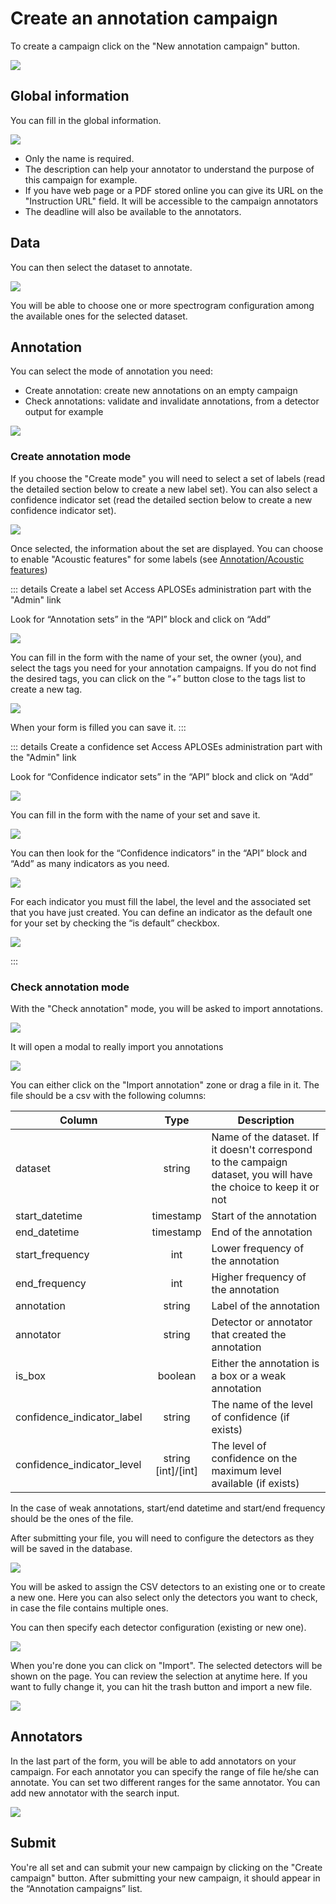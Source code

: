 # Create an annotation campaign

To create a campaign click on the "New annotation campaign" button.

![](../../assets/campaigns/all-campaigns_campaign-admin.png)

## Global information

You can fill in the global information.

![](../../assets/campaign-creator/form-global.png)

- Only the name is required.
- The description can help your annotator to understand the purpose of this campaign for example.
- If you have web page or a PDF stored online you can give its URL on the "Instruction URL" field. It will be accessible to the campaign annotators
- The deadline will also be available to the annotators.

## Data

You can then select the dataset to annotate.

![](../../assets/campaign-creator/form-data.png)

You will be able to choose one or more spectrogram configuration among the available ones for the selected dataset.

## Annotation

You can select the mode of annotation you need:
- Create annotation: create new annotations on an empty campaign
- Check annotations: validate and invalidate annotations, from a detector output for example

![](../../assets/campaign-creator/form-annotation.png)

### Create annotation mode

If you choose the "Create mode" you will need to select a set of labels (read the detailed section below to create a new label set).
You can also select a confidence indicator set (read the detailed section below to create a new confidence indicator set).

![](../../assets/campaign-creator/form-annotation-create.png)

Once selected, the information about the set are displayed. You can choose to enable "Acoustic features" for some labels (see [Annotation/Acoustic features](../annotator.md#acoustic-features))

::: details Create a label set
Access APLOSEs administration part with the "Admin" link

Look for “Annotation sets” in the “API” block and click on “Add”

![](../../assets/campaign-creator/label-set/nav.png)

You can fill in the form with the name of your set, the owner (you), and select the tags you need for your annotation campaigns. 
If you do not find the desired tags, you can click on the “+” button close to the tags list to create a new tag.

![](../../assets/campaign-creator/label-set/form.png)

When your form is filled you can save it.
:::

::: details Create a confidence set
Access APLOSEs administration part with the "Admin" link

Look for “Confidence indicator sets” in the “API” block and click on “Add”

![](../../assets/campaign-creator/confidence-set/nav-set.png)

You can fill in the form with the name of your set and save it.

![](../../assets/campaign-creator/confidence-set/form-set.png)

You can then look for the “Confidence indicators” in the “API” block and “Add” as many indicators as you need.

![](../../assets/campaign-creator/confidence-set/nav-indicator.png)

For each indicator you must fill the label, the level and the associated set that you have just created.
You can define an indicator as the default one for your set by checking the “is default” checkbox.

![](../../assets/campaign-creator/confidence-set/form-indicator.png)

:::

### Check annotation mode

With the "Check annotation" mode, you will be asked to import annotations.

![](../../assets/campaign-creator/form-annotation-check.png)

It will open a modal to really import you annotations

![](../../assets/campaign-creator/form-annotation-check-importcsv.png)

You can either click on the "Import annotation" zone or drag a file in it. The file should be a csv with the following columns:

| Column                     |          Type          | Description                                                                                                       |
|----------------------------|:----------------------:|-------------------------------------------------------------------------------------------------------------------|
| dataset                    |         string         | Name of the dataset. If it doesn't correspond to the campaign dataset, you will have the choice to keep it or not |
| start_datetime             |       timestamp        | Start of the annotation                                                                                           |
| end_datetime               |       timestamp        | End of the annotation                                                                                             |
| start_frequency            |          int           | Lower frequency of the annotation                                                                                 |
| end_frequency              |          int           | Higher frequency of the annotation                                                                                |
| annotation                 |         string         | Label of the annotation                                                                                           |
| annotator                  |         string         | Detector or annotator that created the annotation                                                                 |
| is_box                     |        boolean         | Either the annotation is a box or a weak annotation                                                               |
| confidence_indicator_label |         string         | The name of the level of confidence (if exists)                                                                   |
| confidence_indicator_level | string<br/>[int]/[int] | The level of confidence on the maximum level available (if exists)                                                |

In the case of weak annotations, start/end datetime and start/end frequency should be the ones of the file.

After submitting your file, you will need to configure the detectors as they will be saved in the database.

![](../../assets/campaign-creator/form-annotation-check-detector.png)

You will be asked to assign the CSV detectors to an existing one or to create a new one. 
Here you can also select only the detectors you want to check, in case the file contains multiple ones.

You can then specify each detector configuration (existing or new one).

![](../../assets/campaign-creator/form-annotation-check-detectorconfig.png)

When you're done you can click on "Import". The selected detectors will be shown on the page.
You can review the selection at anytime here.
If you want to fully change it, you can hit the trash button and import a new file.

![](../../assets/campaign-creator/form-annotation-check-imported.png)

## Annotators

In the last part of the form, you will be able to add annotators on your campaign.
For each annotator you can specify the range of file he/she can annotate. You can set two different ranges for the same annotator.
You can add new annotator with the search input.

![](../../assets/campaign-creator/form-annotator.png)



## Submit
You're all set and can submit your new campaign by clicking on the "Create campaign" button.
After submitting your new campaign, it should appear in the “Annotation campaigns” list.


